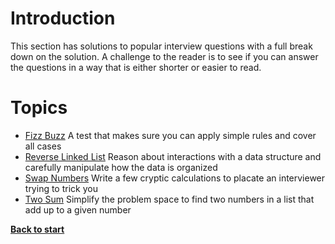 # Introduction

This section has solutions to popular interview questions with a full break down on the solution. A challenge to the reader is to see if you can answer the questions in a way that is either shorter or easier to read.

# Topics
 - [Fizz Buzz](/interview_questions/fizz_buzz.py) A test that makes sure you can apply simple rules and cover all cases
 - [Reverse Linked List](/interview_questions/reverse_linked_list.py) Reason about interactions with a data structure and carefully manipulate how the data is organized
 - [Swap Numbers](/interview_questions/swap_numbers.py) Write a few cryptic calculations to placate an interviewer trying to trick you
 - [Two Sum](/interview_questions/two_sum.py) Simplify the problem space to find two numbers in a list that add up to a given number

 **[Back to start](https://github.com/ccozad/python-playground)**